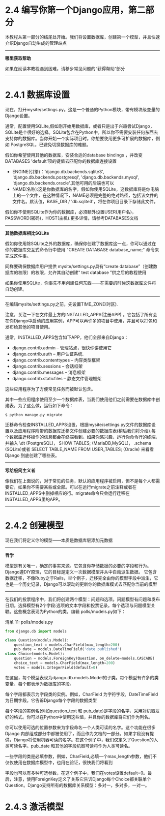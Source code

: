 # 2.4 编写你第一个Django应用，第二部分
本教程从第一部分的结尾处开始。我们将设置数据库，创建第一个模型，并且快速介绍Django自动生成的管理站点

******
__哪里获取帮助__

如果在阅读本教程遇到困难，请移步常见问题的“获得帮助”部分
******

# 2.4.1 数据库设置
现在，打开mysite/settings.py。这是一个普通的Python模块，带有模块级变量的Django设置。

通常，配置使用SQLite,假如刚开始用数据库，或者只是出于兴趣尝试Django，SQLite是个很好的选择。SQLite包含在Python中，所以你不需要安装任何东西去支持你的数据库。当你开始一个实际项目时，你想要使用更多可扩展的数据库，例如 PostgreSQL，已避免切换数据库的难题。

假如你希望使用其他的数据库，安装合适的database bindings ，并改变DATABASES 'default'项的键值去匹配你的数据库连接设置
- ENGINE(引擎)：'django.db.backends.sqlite3', 'django.db.backends.postgresql', 'django.db.backends.mysql',  'django.db.backends.oracle'.其他可用的后端也可以
- NAME(名称):这是你数据库的名字，假如你使用SQLite，这数据库将是你电脑上的一个文件，在这种情况下，NAME必须是完整的绝对路径，包括该文件的文件名。默认值，BASE_DIR / 'db.sqlite3'，将在你项目目录下存储此文件。

假如你不使用SQLite作为你的数据库，必须额外设置USER(用户名)，PASSWORD(密码)，HOST(主机).更多详情，请参考DATABASES文档

*******
__其他数据库相比SQLite__

假如你使用除SQLite之外的数据库，确保你创建了数据库这一点，你可以通过在你的数据库交互式命令行中使用 "CREATE DATABASE database_name;" 命令来完成这件事。

同样要确保数据库用户提供 mysite/settings.py具有“create database”（创建数据库的权限）的权限，允许其自动创建“ test database ”供之后的教程使用

如果你使用SQLite，你事先不用创建任何东西——在需要的时候这数据库文件将自动创建。
*******

在编辑mysite/settings.py之前，先设置TIME_ZONE(时区).

注意，关注一下在文件最上方的INSTALLED_APPS(注册APP) 。它包括了所有会在你Django中启动的应用实例，APP可以再许多的项目中使用，并且可以打包和发布给其他的项目使用。

通常，INSTALLED_APPS包含如下APP，他们全部来自Django：
- django.contrib.admin – 管理站点，很快你讲使用它
- django.contrib.auth – 用户认证系统.
- django.contrib.contenttypes –  内容类型框架
- django.contrib.sessions – 会话框架
- django.contrib.messages – 消息框架
- django.contrib.staticfiles – 静态文件管理框架

这些应用程序为了方便常见任务而被默认包含。


其中一些应用程序使用至少一个数据库表，当我们使用他们之前需要在数据库中创建表，为了这么做，运行如下命令：
```shell
$ python manage.py migrate
```
迁移命令检查INSTALLED_APPS设置，根据mysite/settings.py文件的数据库设置以及应用程序附带的数据库迁移文件创建必要的数据库表(稍后我们将介绍).每个数据库迁移操作的信息都会在终端看到。如果你感兴趣，运行你命令行的终端，并输入 \dt (PostgreSQL)， SHOW TABLES; (MariaDB,MySQL)， .schema (SQLite)或者 SELECT TABLE_NAME FROM USER_TABLES; (Oracle) 来看看 Django 到底创建了哪些表。

******
__写给极简主义者__

像我们在上面说的，对于常见的任务，默认的应用程序被启用，但不是每个人都需要它，如果你不需要某些或全部。可以在运行migrate之前注释或者在 INSTALLED_APPS中删掉相应的行。migrate命令只会运行迁移在INSTALLED_APPS里的APP。
******

# 2.4.2 创建模型
现在我们将定义你的模型——本质是数据库层添加元数据

******
__哲学__

模型是有关唯一，确定的事实来源。它包含你存储数据的必要的字段和行为。Django遵DIY原理，它的目标是定义一次数据模型并从中自动派生数据。
它包含数据迁移，不像Ruby之于Rails，举个例子，迁移完全由你的模型字段中派生，它也是一个历史记录，Django可以滚动的更新你的数据库模式去匹配你当前的模型
******


在我们的投票程序中，我们将创建两个模型：问题和选项。问题模型有问题和发布日期。选择模型有2个字段:选项的文本字段和投票记录。每个选项与问题模型关联。这些概念表现为Python的类。编辑 polls/models.py如下：

清单 11: polls/models.py
```python
from django.db import models

class Question(models.Model):
    question_text = models.CharField(max_length=200) 
    pub_date = models.DateTimeField('date published')
class Choice(models.Model):
    question = models.ForeignKey(Question, on_delete=models.CASCADE) 
    choice_text = models.CharField(max_length=200)
    votes = models.IntegerField(default=0)
```

在这里，每个模型表现为django.db.models.Model的子类。每个模型有许多的类变量，每个都表示为数据库的字段。

每个字段都表示为字段类的实例。例如，CharField 为字符字段，DateTimeField为日期字段。它告诉Django每个字段的数据类型

每个字段的实例名(例如question_text 和 pub_date)是字段的名字，采用对机器友好的格式。你可以在Python中使用这些值，并且你的数据库将它们作为列名。

你可以使用可选的位置参数来为字段命名一个人类可读的名字。这个功能在很多 Django 内部组成部分中都被使用了，而且作为文档的一部分。如果字段没有提供，Django将使用机器可读的名字。在这个例子中，我们仅定义了Question的人类可读名字。pub_date 和其他的字段机器可读将作为人类可读名。

一些字段的类是必填参数，例如，CharField,必填一个max_length参数，他们不仅仅使用在数据库模型中，也用在验证，很快我们将看到

字段也可以有多种可选参数，在这个例子中，我们在votes设置default=0。最后，注意，使用ForeignKey定义了关系它告诉Django每个Choice都关联单个Question。Django支持所有的数据库关系模型：多对一，多对多，一对一。


# 2.4.3 激活模型
